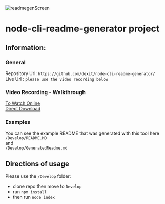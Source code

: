 ![readmegenScreen](https://user-images.githubusercontent.com/6205151/228983781-e41627a2-bccd-4b87-bdce-80935b0c7f77.jpg)
# node-cli-readme-generator project

## Information:
### General
Repository Url: ```https://github.com/dexit/node-cli-readme-generator/```
\
Live Url : ``` please use the video recording below ```

### Video Recording - Walkthrough

[To Watch Online](https://drive.google.com/uc?id=1y-5SeXiECAMk19VGX6zOAIQBEcikyIrY) 
\
[Direct Download](https://drive.google.com/uc?id=1y-5SeXiECAMk19VGX6zOAIQBEcikyIrY&export=download)
### Examples 

You can see the example README that was generated with this tool here
\
```/Develop/README.MD```
<br> and <br>
```/Develop/GeneratedReadme.md```

## Directions of usage
Please use the ```/Develop``` folder:
* clone repo then move to  ```Develop```
* run ```npm install```
* then run ```node index```







